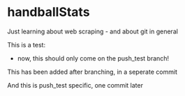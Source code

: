 # handballStats
Just learning about web scraping - and about git in general

This is a test:

- now, this should only come on the push_test branch!

This has been added after branching, in a seperate commit

And this is push_test specific, one commit later
